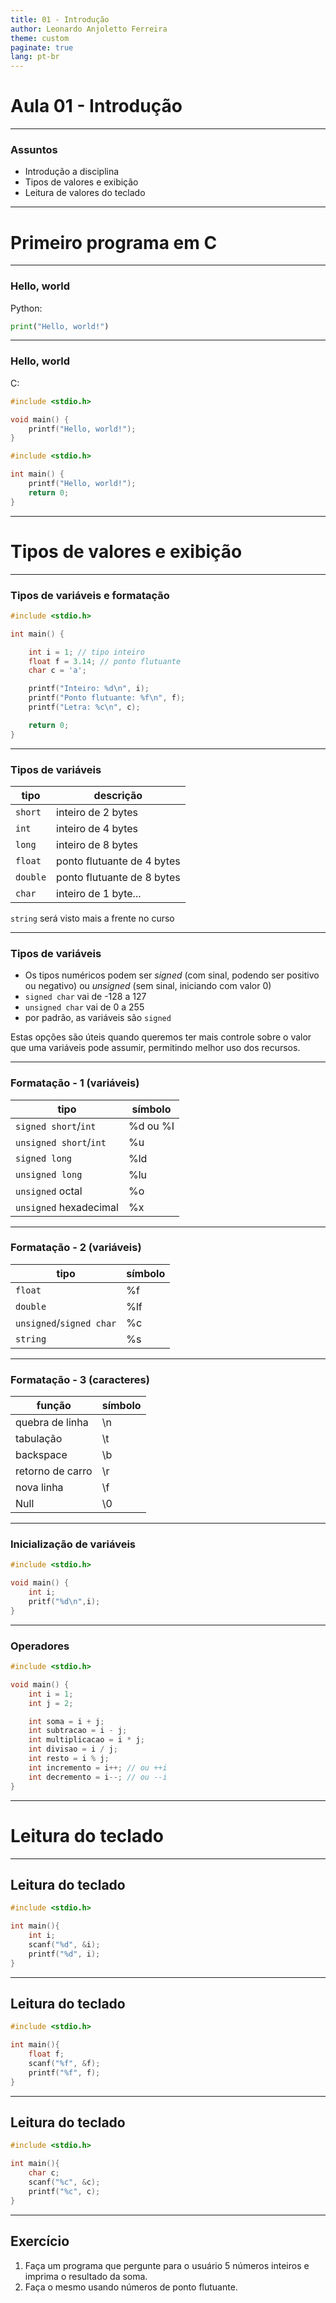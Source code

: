 ```yaml
---
title: 01 - Introdução
author: Leonardo Anjoletto Ferreira
theme: custom
paginate: true
lang: pt-br
---
```


<!--
_header: CC2632 - Desenvolvimento de Algoritmos
_footer: Leonardo Anjoletto Ferreira
-->
# Aula 01 - Introdução


---

### Assuntos
- Introdução a disciplina
- Tipos de valores e exibição
- Leitura de valores do teclado

---

# Primeiro programa em C

---

### Hello, world

Python:
```python
print("Hello, world!")
```

---

### Hello, world

C:
```c
#include <stdio.h>

void main() {
    printf("Hello, world!");
}
```

```c
#include <stdio.h>

int main() {
    printf("Hello, world!");
    return 0;
}
```

---

# Tipos de valores e exibição

---

### Tipos de variáveis e formatação

<!--_class: center-->
```c
#include <stdio.h>

int main() {

    int i = 1; // tipo inteiro
    float f = 3.14; // ponto flutuante
    char c = 'a';

    printf("Inteiro: %d\n", i);
    printf("Ponto flutuante: %f\n", f);
    printf("Letra: %c\n", c);

    return 0;
}
```

---

### Tipos de variáveis

 tipo    | descrição
---------|-----------
`short`  | inteiro de 2 bytes
`int`    | inteiro de 4 bytes
`long`   | inteiro de 8 bytes
`float`  | ponto flutuante de 4 bytes
`double` | ponto flutuante de 8 bytes
`char`   | inteiro de 1 byte...

`string` será visto mais a frente no curso

---

### Tipos de variáveis

- Os tipos numéricos podem ser *signed* (com sinal, podendo ser positivo ou negativo) ou *unsigned* (sem sinal, iniciando com valor 0)
- `signed char` vai de -128 a 127
- `unsigned char` vai de 0 a 255
- por padrão, as variáveis são `signed`

Estas opções são úteis quando queremos ter mais controle sobre o valor que uma variáveis pode assumir, permitindo melhor uso dos recursos.

---

### Formatação - 1 (variáveis)

 tipo                    | símbolo
-------------------------|-----------
`signed short`/`int`     | %d ou %I
`unsigned short`/`int`   | %u
`signed long`            | %ld
`unsigned long`          | %lu
`unsigned` octal         | %o
`unsigned` hexadecimal   | %x

---

### Formatação - 2 (variáveis)

 tipo                    | símbolo
-------------------------|-----------
`float`                  | %f
`double`                 | %lf
`unsigned`/`signed char` | %c
`string`                 | %s

---


### Formatação - 3 (caracteres)

 função          | símbolo
-----------------|-----------
quebra de linha  | \n
tabulação        | \t
backspace        | \b
retorno de carro | \r
nova linha       | \f
Null             | \0


---

### Inicialização de variáveis

```c
#include <stdio.h>

void main() {
    int i;
    pritf("%d\n",i);
}
```

---

### Operadores

```c
#include <stdio.h>

void main() {
    int i = 1;
    int j = 2;

    int soma = i + j;
    int subtracao = i - j;
    int multiplicacao = i * j;
    int divisao = i / j;
    int resto = i % j;
    int incremento = i++; // ou ++i
    int decremento = i--; // ou --i
}
```

---

# Leitura do teclado

---

## Leitura do teclado

```c
#include <stdio.h>

int main(){
    int i;
    scanf("%d", &i);
    printf("%d", i);
}
```

---

## Leitura do teclado

```c
#include <stdio.h>

int main(){
    float f;
    scanf("%f", &f);
    printf("%f", f);
}
```

---

## Leitura do teclado

```c
#include <stdio.h>

int main(){
    char c;
    scanf("%c", &c);
    printf("%c", c);
}
```

---

## Exercício

1. Faça um programa que pergunte para o usuário 5 números inteiros e imprima o resultado da soma.
2. Faça o mesmo usando números de ponto flutuante.
